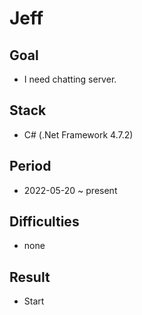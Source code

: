 # Jeff
## Goal
- I need chatting server.

## Stack
- C# (.Net Framework 4.7.2)

## Period 
- 2022-05-20 ~ present

## Difficulties
- none

## Result
- Start